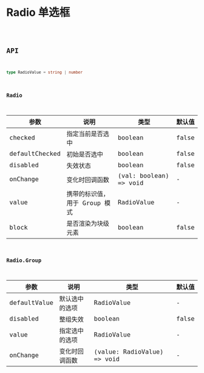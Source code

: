 # Radio 单选框

<code src="./demos/index.tsx" />

## API

```ts | pure
type RadioValue = string | number
```

### Radio

| 参数           | 说明                          | 类型                   | 默认值 |
| -------------- | ----------------------------- | ---------------------- | ------ |
| checked        | 指定当前是否选中              | boolean                | false  |
| defaultChecked | 初始是否选中                  | boolean                | false  |
| disabled       | 失效状态                      | boolean                | false  |
| onChange       | 变化时回调函数                | (val: boolean) => void | -      |
| value          | 携带的标识值，用于 Group 模式 | RadioValue             | -      |
| block          | 是否渲染为块级元素            | boolean                | false  |

### Radio.Group

| 参数         | 说明           | 类型                        | 默认值 |
| ------------ | -------------- | --------------------------- | ------ |
| defaultValue | 默认选中的选项 | RadioValue                  | -      |
| disabled     | 整组失效       | boolean                     | false  |
| value        | 指定选中的选项 | RadioValue                  | -      |
| onChange     | 变化时回调函数 | (value: RadioValue) => void | -      |
